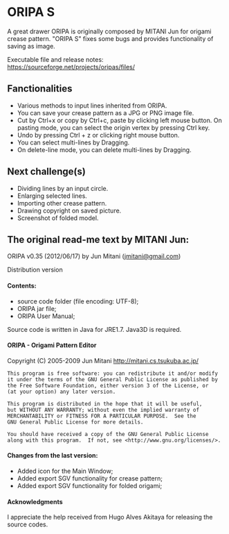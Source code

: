 ORIPA S
======

A great drawer ORIPA is originally composed by MITANI Jun for origami crease pattern.
"ORIPA S" fixes some bugs and provides functionality of saving as image.

Executable file and release notes: https://sourceforge.net/projects/oripas/files/

Fanctionalities
-------
* Various methods to input lines inherited from ORIPA.
* You can save your crease pattern as a JPG or PNG image file.
* Cut by Ctrl+x or copy by Ctrl+c, paste by clicking left mouse button.
  On pasting mode, you can select the origin vertex by pressing Ctrl key.
* Undo by pressing Ctrl + z or clicking right mouse button.
* You can select multi-lines by Dragging.
* On delete-line mode, you can delete multi-lines by Dragging.	


Next challenge(s)
--------
* Dividing lines by an input circle.
* Enlarging selected lines.
* Importing other crease pattern.
* Drawing copyright on saved picture.
* Screenshot of folded model.


The original read-me text by MITANI Jun:
----
ORIPA v0.35 (2012/06/17) by Jun Mitani (jmitani@gmail.com)

Distribution version

#### Contents:
- source code folder (file encoding: UTF-8);
- ORIPA jar file;
- ORIPA User Manual;

Source code is written in Java for JRE1.7.
Java3D is required.

#### ORIPA - Origami Pattern Editor 

Copyright (C) 2005-2009 Jun Mitani http://mitani.cs.tsukuba.ac.jp/

    This program is free software: you can redistribute it and/or modify
    it under the terms of the GNU General Public License as published by
    the Free Software Foundation, either version 3 of the License, or
    (at your option) any later version.

    This program is distributed in the hope that it will be useful,
    but WITHOUT ANY WARRANTY; without even the implied warranty of
    MERCHANTABILITY or FITNESS FOR A PARTICULAR PURPOSE.  See the
    GNU General Public License for more details.

    You should have received a copy of the GNU General Public License
    along with this program.  If not, see <http://www.gnu.org/licenses/>.



#### Changes from the last version:

- Added icon for the Main Window;
- Added export SGV functionality for crease pattern;
- Added export SGV functionality for folded origami;


#### Acknowledgments

I appreciate the help received from Hugo Alves Akitaya for releasing the source codes.
